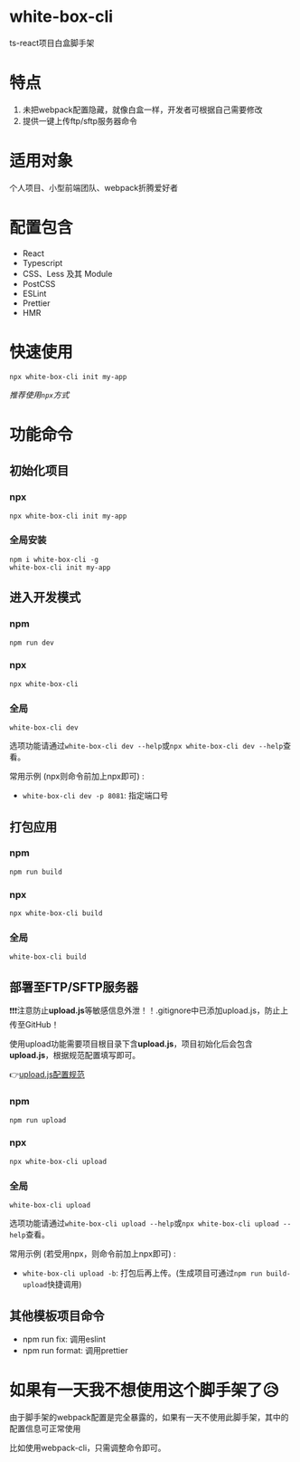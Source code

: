 # white-box-cli
ts-react项目白盒脚手架

# 特点
1. 未把webpack配置隐藏，就像白盒一样，开发者可根据自己需要修改
2. 提供一键上传ftp/sftp服务器命令

# 适用对象
个人项目、小型前端团队、webpack折腾爱好者

# 配置包含
- React
- Typescript
- CSS、Less 及其 Module
- PostCSS
- ESLint
- Prettier
- HMR


# 快速使用
```
npx white-box-cli init my-app
```

*推荐使用`npx`方式*

# 功能命令

## 初始化项目

### npx
```
npx white-box-cli init my-app
```
### 全局安装
```
npm i white-box-cli -g
white-box-cli init my-app
```

## 进入开发模式

### npm
```
npm run dev
```

### npx
```
npx white-box-cli 
```

### 全局
```
white-box-cli dev
```

选项功能请通过`white-box-cli dev --help`或`npx white-box-cli dev --help`查看。

常用示例 (npx则命令前加上npx即可) :
* `white-box-cli dev -p 8081`: 指定端口号

## 打包应用

### npm
```
npm run build
```

### npx
```
npx white-box-cli build
```

### 全局
```
white-box-cli build
```

## 部署至FTP/SFTP服务器
❗❗❗注意防止**upload.js**等敏感信息外泄！！.gitignore中已添加upload.js，防止上传至GitHub！

使用upload功能需要项目根目录下含**upload.js**，项目初始化后会包含**upload.js**，根据规范配置填写即可。

👉[upload.js配置规范](https://github.com/Joeoeoe/white-box-cli/blob/master/template/upload.js)
### npm
```
npm run upload
```

### npx
```
npx white-box-cli upload
```

### 全局
```
white-box-cli upload
```

选项功能请通过`white-box-cli upload --help`或`npx white-box-cli upload --help`查看。

常用示例 (若受用npx，则命令前加上npx即可) :
* `white-box-cli upload -b`: 打包后再上传。(生成项目可通过`npm run build-upload`快捷调用)


## 其他模板项目命令
* npm run fix: 调用eslint
* npm run format: 调用prettier

# 如果有一天我不想使用这个脚手架了😥
由于脚手架的webpack配置是完全暴露的，如果有一天不使用此脚手架，其中的配置信息可正常使用

比如使用webpack-cli，只需调整命令即可。
